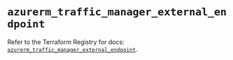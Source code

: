 # `azurerm_traffic_manager_external_endpoint`

Refer to the Terraform Registry for docs: [`azurerm_traffic_manager_external_endpoint`](https://registry.terraform.io/providers/hashicorp/azurerm/3.115.0/docs/resources/traffic_manager_external_endpoint).

